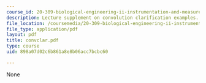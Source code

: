 ```yaml
---
course_id: 20-309-biological-engineering-ii-instrumentation-and-measurement-fall-2006
description: Lecture supplement on convolution clarification examples.
file_location: /coursemedia/20-309-biological-engineering-ii-instrumentation-and-measurement-fall-2006/898a07d02c6b861a8e8b06acc7bcbc60_convclar.pdf
file_type: application/pdf
layout: pdf
title: convclar.pdf
type: course
uid: 898a07d02c6b861a8e8b06acc7bcbc60

---
```

None